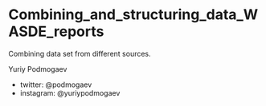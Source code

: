# Combining_and_structuring_data_WASDE_reports

Combining data set from different sources.

Yuriy Podmogaev

- twitter: @podmogaev
- instagram: @yuriypodmogaev
